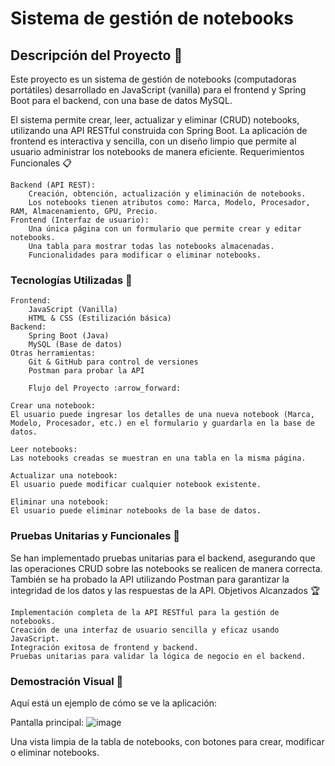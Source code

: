 # Sistema de gestión de notebooks
## Descripción del Proyecto :memo:

Este proyecto es un sistema de gestión de notebooks (computadoras portátiles) desarrollado en JavaScript (vanilla) para el frontend y Spring Boot para el backend, con una base de datos MySQL.

El sistema permite crear, leer, actualizar y eliminar (CRUD) notebooks, utilizando una API RESTful construida con Spring Boot. La aplicación de frontend es interactiva y sencilla, con un diseño limpio que permite al usuario administrar los notebooks de manera eficiente.
Requerimientos Funcionales :clipboard:

    Backend (API REST):
        Creación, obtención, actualización y eliminación de notebooks.
        Los notebooks tienen atributos como: Marca, Modelo, Procesador, RAM, Almacenamiento, GPU, Precio.
    Frontend (Interfaz de usuario):
        Una única página con un formulario que permite crear y editar notebooks.
        Una tabla para mostrar todas las notebooks almacenadas.
        Funcionalidades para modificar o eliminar notebooks.

### Tecnologías Utilizadas :wrench:

    Frontend:
        JavaScript (Vanilla)
        HTML & CSS (Estilización básica)
    Backend:
        Spring Boot (Java)
        MySQL (Base de datos)
    Otras herramientas:
        Git & GitHub para control de versiones
        Postman para probar la API

        Flujo del Proyecto :arrow_forward:

    Crear una notebook:
    El usuario puede ingresar los detalles de una nueva notebook (Marca, Modelo, Procesador, etc.) en el formulario y guardarla en la base de datos.

    Leer notebooks:
    Las notebooks creadas se muestran en una tabla en la misma página.

    Actualizar una notebook:
    El usuario puede modificar cualquier notebook existente.

    Eliminar una notebook:
    El usuario puede eliminar notebooks de la base de datos.

### Pruebas Unitarias y Funcionales :test_tube:

Se han implementado pruebas unitarias para el backend, asegurando que las operaciones CRUD sobre las notebooks se realicen de manera correcta. También se ha probado la API utilizando Postman para garantizar la integridad de los datos y las respuestas de la API.
Objetivos Alcanzados :trophy:

    Implementación completa de la API RESTful para la gestión de notebooks.
    Creación de una interfaz de usuario sencilla y eficaz usando JavaScript.
    Integración exitosa de frontend y backend.
    Pruebas unitarias para validar la lógica de negocio en el backend.
### Demostración Visual :camera_flash:

Aquí está un ejemplo de cómo se ve la aplicación:

Pantalla principal: ![image](https://github.com/user-attachments/assets/7474d22c-2313-4e49-90bc-244b34186382)


Una vista limpia de la tabla de notebooks, con botones para crear, modificar o eliminar notebooks.
    
